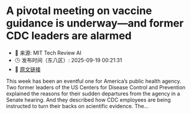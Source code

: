 # A pivotal meeting on vaccine guidance is underway—and former CDC leaders are alarmed
- 📅 来源: MIT Tech Review AI
- 🕒 发布时间（东八区）: 2025-09-19 00:21:31
- 🔗 [原文链接](https://www.technologyreview.com/2025/09/18/1123844/meeting-vaccine-guidance-former-cdc-leaders-alarmed/)

This week has been an eventful one for America’s public health agency. Two former leaders of the US Centers for Disease Control and Prevention explained the reasons for their sudden departures from the agency in a Senate hearing. And they described how CDC employees are being instructed to turn their backs on scientific evidence. The&#8230;